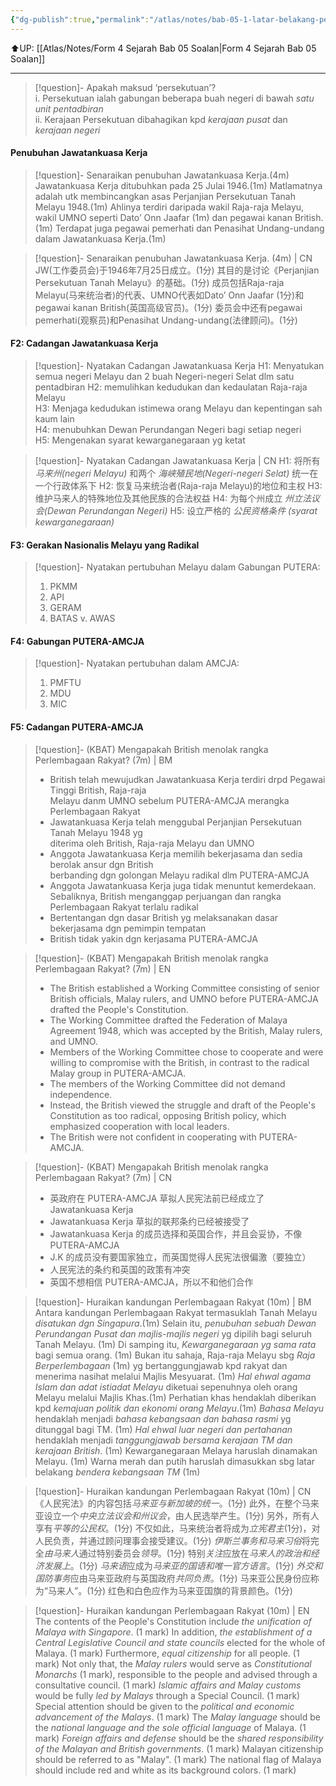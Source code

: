 ```yaml
---
{"dg-publish":true,"permalink":"/atlas/notes/bab-05-1-latar-belakang-penubuhan-persekutuan-tanah-melayu-1948/","noteIcon":""}
---
```


⬆️UP: [[Atlas/Notes/Form 4 Sejarah Bab 05 Soalan\|Form 4 Sejarah Bab 05 Soalan]]

---



> [!question]- Apakah maksud ‘persekutuan’?  
> i. Persekutuan ialah gabungan beberapa buah negeri di bawah *satu unit pentadbiran*  
> ii. Kerajaan Persekutuan dibahagikan kpd *kerajaan pusat* dan *kerajaan negeri* 

#### Penubuhan Jawatankuasa Kerja

> [!question]- Senaraikan penubuhan Jawatankuasa Kerja.(4m)  
> Jawatankuasa Kerja ditubuhkan pada 25 Julai 1946.(1m) Matlamatnya adalah utk membincangkan asas Perjanjian Persekutuan Tanah Melayu 1948.(1m) Ahlinya terdiri daripada wakil Raja-raja Melayu, wakil UMNO seperti Dato’ Onn Jaafar (1m) dan pegawai kanan British.(1m) Terdapat juga pegawai pemerhati dan Penasihat Undang-undang dalam Jawatankuasa Kerja.(1m)

> [!question]- Senaraikan penubuhan Jawatankuasa Kerja. (4m) | CN
> JW(工作委员会)于1946年7月25日成立。(1分) 
> 其目的是讨论《Perjanjian Persekutuan Tanah Melayu》的基础。(1分) 
> 成员包括Raja-raja Melayu(马来统治者)的代表、UMNO代表如Dato’ Onn Jaafar (1分)和pegawai kanan British(英国高级官员)。(1分) 
> 委员会中还有pegawai pemerhati(观察员)和Penasihat Undang-undang(法律顾问)。(1分) 

#### F2: Cadangan Jawatankuasa Kerja  

> [!question]- Nyatakan Cadangan Jawatankuasa Kerja
> H1: Menyatukan semua negeri Melayu dan 2 buah Negeri-negeri Selat dlm satu  pentadbiran
> H2: memulihkan kedudukan dan kedaulatan Raja-raja Melayu  
> H3: Menjaga kedudukan istimewa orang Melayu dan kepentingan sah kaum lain  
> H4: menubuhkan Dewan Perundangan Negeri bagi setiap negeri  
> H5: Mengenakan syarat kewarganegaraan yg ketat 

> [!question]- Nyatakan Cadangan Jawatankuasa Kerja | CN
> H1: 将所有 *马来州(negeri Melayu)* 和两个 *海峡殖民地(Negeri-negeri Selat)* 统一在一个行政体系下 
> H2: 恢复马来统治者(Raja-raja Melayu)的地位和主权 
> H3: 维护马来人的特殊地位及其他民族的合法权益 
> H4: 为每个州成立  *州立法议会(Dewan Perundangan Negeri)* 
> H5: 设立严格的  *公民资格条件 (syarat kewarganegaraan)*


#### F3: Gerakan Nasionalis Melayu yang Radikal

> [!question]- Nyatakan pertubuhan Melayu dalam Gabungan PUTERA:  
> 1. PKMM 
> 2. API 
> 3. GERAM   
> 4. BATAS v. AWAS


#### F4: Gabungan PUTERA-AMCJA

> [!question]- Nyatakan pertubuhan dalam AMCJA:  
> 1. PMFTU
> 2. MDU
> 3. MIC


#### F5: Cadangan PUTERA-AMCJA

> [!question]- (KBAT) Mengapakah British menolak rangka Perlembagaan Rakyat? (7m) | BM
> - British telah mewujudkan Jawatankuasa Kerja terdiri drpd Pegawai Tinggi British, Raja-raja  
Melayu danm UMNO sebelum PUTERA-AMCJA merangka Perlembagaan Rakyat  
> - Jawatankuasa Kerja telah menggubal Perjanjian Persekutuan Tanah Melayu 1948 yg  
diterima oleh British, Raja-raja Melayu dan UMNO  
> - Anggota Jawatankuasa Kerja memilih bekerjasama dan sedia berolak ansur dgn British  
berbanding dgn golongan Melayu radikal dlm PUTERA-AMCJA  
> - Anggota Jawatankuasa Kerja juga tidak menuntut kemerdekaan. Sebaliknya, British menganggap perjuangan dan rangka Perlembagaan Rakyat terlalu radikal  
> - Bertentangan dgn dasar British yg melaksanakan dasar bekerjasama dgn pemimpin tempatan 
> - British tidak yakin dgn kerjasama PUTERA-AMCJA

> [!question]- (KBAT) Mengapakah British menolak rangka Perlembagaan Rakyat? (7m) | EN
> - The British established a Working Committee consisting of senior British officials, Malay rulers, and UMNO before PUTERA-AMCJA drafted the People's Constitution. 
> - The Working Committee drafted the Federation of Malaya Agreement 1948, which was accepted by the British, Malay rulers, and UMNO. 
> - Members of the Working Committee chose to cooperate and were willing to compromise with the British, in contrast to the radical Malay group in PUTERA-AMCJA. 
> - The members of the Working Committee did not demand independence. 
> - Instead, the British viewed the struggle and draft of the People's Constitution as too radical, opposing British policy, which emphasized cooperation with local leaders. 
> - The British were not confident in cooperating with PUTERA-AMCJA.

> [!question]-  (KBAT) Mengapakah British menolak rangka Perlembagaan Rakyat? (7m)  | CN
> - 英政府在 PUTERA-AMCJA 草拟人民宪法前已经成立了 Jawatankuasa Kerja  
> - Jawatankuasa Kerja 草拟的联邦条约已经被接受了  
> - Jawatankuasa Kerja 的成员选择和英国合作，并且会妥协，不像 PUTERA-AMCJA  
> - J.K 的成员没有要国家独立，而英国觉得人民宪法很偏激（要独立）  
> - 人民宪法的条约和英国的政策有冲突 
> - 英国不想相信 PUTERA-AMCJA，所以不和他们合作  


> [!question]- Huraikan kandungan Perlembagaan Rakyat (10m) | BM  
> Antara kandungan Perlembagaan Rakyat termasuklah Tanah Melayu *disatukan dgn Singapura*.(1m) Selain itu, *penubuhan sebuah Dewan Perundangan Pusat dan majlis-majlis negeri* yg dipilih bagi seluruh Tanah Melayu. (1m) Di samping itu, *Kewarganegaraan yg sama rata* bagi semua orang. (1m) Bukan itu sahaja, Raja-raja Melayu sbg *Raja Berperlembagaan* (1m) yg bertanggungjawab kpd rakyat dan menerima nasihat melalui Majlis Mesyuarat. (1m) *Hal ehwal agama Islam dan adat istiadat Melayu* diketuai sepenuhnya oleh orang Melayu melalui Majlis Khas.(1m) Perhatian khas hendaklah diberikan kpd *kemajuan politik dan ekonomi orang Melayu*.(1m) *Bahasa Melayu* hendaklah menjadi *bahasa kebangsaan dan bahasa rasmi* yg ditunggal bagi TM. (1m) *Hal ehwal luar negeri dan pertahanan* hendaklah menjadi *tanggungjawab bersama kerajaan TM dan kerajaan British*. (1m) Kewarganegaraan Melaya haruslah dinamakan Melayu. (1m) Warna merah dan putih haruslah dimasukkan sbg latar belakang *bendera kebangsaan TM* (1m)

> [!question]- Huraikan kandungan Perlembagaan Rakyat (10m) | CN
> 《人民宪法》的内容包括*马来亚与新加坡的统一*。(1分) 此外，在整个马来亚设立一个*中央立法议会和州议会*，由人民选举产生。(1分) 另外，所有人享有*平等的公民权*。(1分) 不仅如此，马来统治者将成为*立宪君主*(1分)，对人民负责，并通过顾问理事会接受建议。(1分) *伊斯兰事务和马来习俗*将完全*由马来人*通过特别委员会*领导*。(1分) 特别*关注*应放在*马来人的政治和经济发展上*。(1分) *马来语*应成为*马来亚的国语和唯一官方语言*。(1分) *外交和国防事务*应由马来亚政府与英国政府*共同负责*。(1分) 马来亚公民身份应称为“马来人”。(1分) 红色和白色应作为马来亚国旗的背景颜色。(1分)

> [!question]- Huraikan kandungan Perlembagaan Rakyat (10m) | EN
> The contents of the People's Constitution include *the unification of Malaya with Singapore*. (1 mark) In addition, *the establishment of a Central Legislative Council and state councils* elected for the whole of Malaya. (1 mark) Furthermore, *equal citizenship* for all people. (1 mark) Not only that, the *Malay rulers* would serve as *Constitutional Monarchs* (1 mark), responsible to the people and advised through a consultative council. (1 mark) *Islamic affairs and Malay customs* would be fully *led by Malays* through a Special Council. (1 mark) Special attention should be given to the *political and economic advancement of the Malays*. (1 mark) The *Malay language* should be the *national language and the sole official language* of Malaya. (1 mark) *Foreign affairs and defense* should be the *shared responsibility of the Malayan and British governments*. (1 mark) Malayan citizenship should be referred to as "Malay". (1 mark) The national flag of Malaya should include red and white as its background colors. (1 mark)

